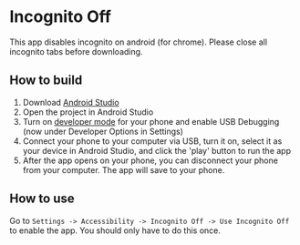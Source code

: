# Incognito Off

This app disables incognito on android (for chrome). Please close all incognito tabs before downloading.

## How to build

1. Download [Android Studio](https://developer.android.com/studio)
2. Open the project in Android Studio
3. Turn on [developer mode](https://developer.android.com/studio/debug/dev-options) for your phone and enable USB Debugging (now under Developer Options in Settings)
4. Connect your phone to your computer via USB, turn it on, select it as your device in Android Studio, and click the 'play' button to run the app
5. After the app opens on your phone, you can disconnect your phone from your computer. The app will save to your phone.

## How to use

Go to `Settings -> Accessibility -> Incognito Off -> Use Incognito Off` to enable the app. You should only have to do this once.
